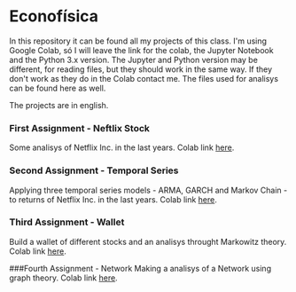 # Econofísica

In this repository it can be found all my projects of this class. I'm using Google Colab, só I will leave the link for the colab, the Jupyter Notebook and the Python 3.x version. The Jupyter and Python version may be different, for reading files, but they should work in the same way. If they don't work as they do in the Colab contact me. The files used for analisys can be found here as well.

The projects are in english.

### First Assignment - Neftlix Stock
Some analisys of Netflix Inc. in the last years. Colab link [here](https://colab.research.google.com/drive/1O8v465CKzRtkIdZdB1-5JcskfoFHBqga?usp=sharing).

### Second Assignment - Temporal Series
Applying three temporal series models - ARMA, GARCH and Markov Chain - to returns of Netflix Inc. in the last years. Colab link [here](https://colab.research.google.com/drive/1Vu9bzvSiarliCuEcr9Mjdku4BNUFfvnt?usp=sharing).

### Third Assignment - Wallet 
Build a wallet of different stocks and an analisys throught Markowitz theory. Colab link [here](https://colab.research.google.com/drive/1Gqw-QDKjWAwo8V2F8NyYfN0Fdebk_hn3?usp=sharing).

###Fourth Assignment - Network
Making a analisys of a Network using graph theory. Colab link [here](https://colab.research.google.com/drive/1k474OyA9wzBSNb_-Zuo9uiSELQtGUxC9?usp=sharing).
